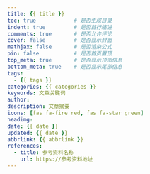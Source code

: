 ```yaml
---
title: {{ title }}
toc: true            # 是否生成目录 
indent: true         # 是否首行缩进 
comments: true       # 是否允许评论
cover: false         # 是否显示封面 
mathjax: false       # 是否渲染公式 
pin: false           # 是否首页置顶 
top_meta: true       # 是否显示顶部信息 
bottom_meta: true    # 是否显示尾部信息
tags:
  - {{ tags }}
categories: {{ categories }}
keywords: 文章关键词 
author: 
description: 文章摘要
icons: [fas fa-fire red, fas fa-star green]
headimg: 
date: {{ date }}
updated: {{ date }}
abbrlink: {{ abbrlink }}
references: 
  - title: 参考资料名称 
    url: https://参考资料地址
---
```

